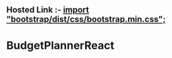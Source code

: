 ## Hosted Link :- [import "bootstrap/dist/css/bootstrap.min.css";](https://fanciful-cendol-053439.netlify.app/)

# BudgetPlannerReact
 
